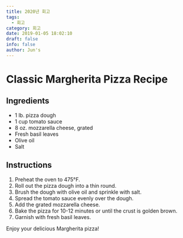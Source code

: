 ```yaml
---
title: 2020년 회고
tags:
  - 회고
category: 회고
date: 2019-01-05 18:02:10
draft: false
info: false
author: Jun's
---
```

# Classic Margherita Pizza Recipe

## Ingredients

- 1 lb. pizza dough
- 1 cup tomato sauce
- 8 oz. mozzarella cheese, grated
- Fresh basil leaves
- Olive oil
- Salt

## Instructions

1. Preheat the oven to 475°F.
2. Roll out the pizza dough into a thin round.
3. Brush the dough with olive oil and sprinkle with salt.
4. Spread the tomato sauce evenly over the dough.
5. Add the grated mozzarella cheese.
6. Bake the pizza for 10-12 minutes or until the crust is golden brown.
7. Garnish with fresh basil leaves.

Enjoy your delicious Margherita pizza!